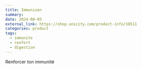 ```yaml
---
title: Immunizen
summary: 
date: 2024-08-05
external_link: https://shop.unicity.com/product-info/18511
categories: product
tags:
  - immunite
  - renfort
  - digestion
---
```

Renforcer ton immunité
<!--more-->
